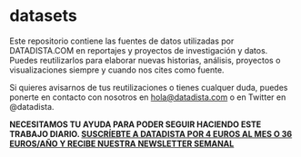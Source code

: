 # datasets
Este repositorio contiene las fuentes de datos utilizadas por DATADISTA.COM en reportajes y proyectos de investigación y datos. Puedes reutilizarlos para elaborar nuevas historias, análisis, proyectos o visualizaciones siempre y cuando nos cites como fuente.

Si quieres avisarnos de tus reutilizaciones o tienes cualquer duda, puedes ponerte en contacto con nosotros en hola@datadista.com o en Twitter en @datadista.

**NECESITAMOS TU AYUDA PARA PODER SEGUIR HACIENDO ESTE TRABAJO DIARIO. [SUSCRÍEBTE A DATADISTA POR 4 EUROS AL MES O 36 EUROS/AÑO Y RECIBE NUESTRA NEWSLETTER SEMANAL](https://www.datadista.com/suscripcion/)**
